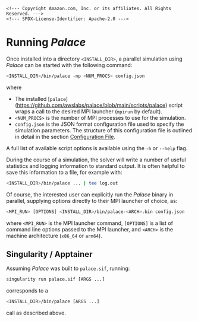 ```@raw html
<!--- Copyright Amazon.com, Inc. or its affiliates. All Rights Reserved. --->
<!--- SPDX-License-Identifier: Apache-2.0 --->
```

# Running *Palace*

Once installed into a directory `<INSTALL_DIR>`, a parallel simulation using *Palace* can
be started with the following command:

```bash
<INSTALL_DIR>/bin/palace -np <NUM_PROCS> config.json
```

where

  - The installed [`palace`]
    (https://github.com/awslabs/palace/blob/main/scripts/palace) script wraps
    a call to the desired MPI launcher (`mpirun` by default).
  - `<NUM_PROCS>` is the number of MPI processes to use for the simulation.
  - `config.json` is the JSON format configuration file used to specify the simulation
    parameters. The structure of this configuration file is outlined in detail in the
    section [Configuration File](config/config.md).

A full list of available script options is available using the `-h` or `--help` flag.

During the course of a simulation, the solver will write a number of useful statistics and
logging information to standard output. It is often helpful to save this information to a
file, for example with:

```bash
<INSTALL_DIR>/bin/palace ... | tee log.out
```

Of course, the interested user can explicitly run the *Palace* binary in parallel,
supplying options directly to their MPI launcher of choice, as:

```bash
<MPI_RUN> [OPTIONS] <INSTALL_DIR>/bin/palace-<ARCH>.bin config.json
```

where `<MPI_RUN>` is the MPI launcher command, `[OPTIONS]` is a list of command line options
passed to the MPI launcher, and `<ARCH>` is the machine architecture (`x86_64` or
`arm64`).

## Singularity / Apptainer

Assuming *Palace* was built to `palace.sif`, running:

```bash
singularity run palace.sif [ARGS ...]
```

corresponds to a

```bash
<INSTALL_DIR>/bin/palace [ARGS ...]
```

call as described above.

